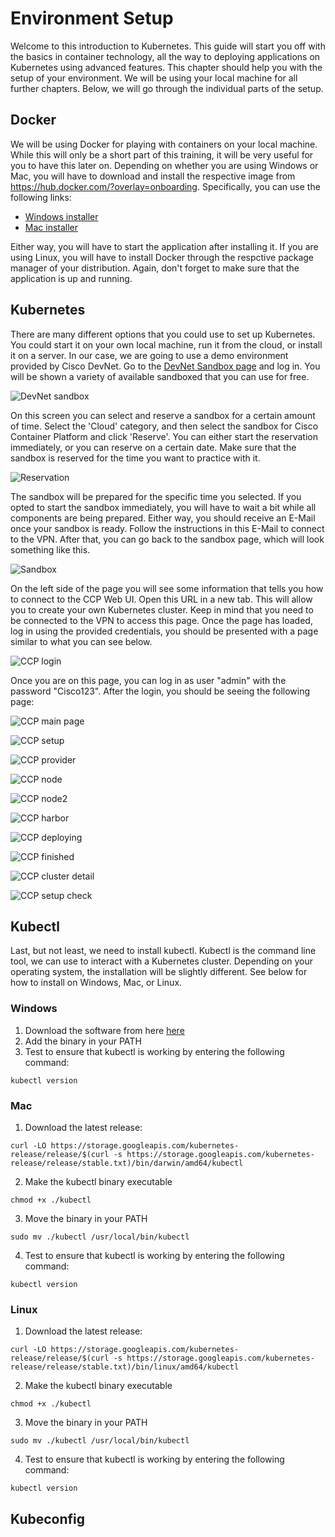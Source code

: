 # Environment Setup
Welcome to this introduction to Kubernetes. This guide will start you off with the basics in container technology, all the way to deploying applications on Kubernetes using advanced features. This chapter should help you with the setup of your environment. We will be using your local machine for all further chapters. Below, we will go through the individual parts of the setup.

## Docker
We will be using Docker for playing with containers on your local machine. While this will only be a short part of this training, it will be very useful for you to have this later on. Depending on whether you are using Windows or Mac, you will have to download and install the respective image from https://hub.docker.com/?overlay=onboarding. Specifically, you can use the following links:
- [Windows installer](https://download.docker.com/win/stable/Docker%20for%20Windows%20Installer.exe)
- [Mac installer](https://download.docker.com/mac/stable/Docker.dmg)

Either way, you will have to start the application after installing it. If you are using Linux, you will have to install Docker through the respctive package manager of your distribution. Again, don't forget to make sure that the application is up and running.

## Kubernetes
There are many different options that you could use to set up Kubernetes. You could start it on your own local machine, run it from the cloud, or install it on a server. In our case, we are going to use a demo environment provided by Cisco DevNet. Go to the [DevNet Sandbox page](https://devnetsandbox.cisco.com) and log in. You will be shown a variety of available sandboxed that you can use for free.

![DevNet sandbox](img/devnet_sandbox.png?raw=true "DevNet sandbox")

On this screen you can select and reserve a sandbox for a certain amount of time. Select the 'Cloud' category, and then select the sandbox for Cisco Container Platform and click 'Reserve'. You can either start the reservation immediately, or you can reserve on a certain date. Make sure that the sandbox is reserved for the time you want to practice with it.

![Reservation](img/reservation.png?raw=true "Reservation")

The sandbox will be prepared for the specific time you selected. If you opted to start the sandbox immediately, you will have to wait a bit while all components are being prepared. Either way, you should receive an E-Mail once your sandbox is ready. Follow the instructions in this E-Mail to connect to the VPN. After that, you can go back to the sandbox page, which will look something like this.

![Sandbox](img/sandbox.png?raw=true "Sandbox")

On the left side of the page you will see some information that tells you how to connect to the CCP Web UI. Open this URL in a new tab. This will allow you to create your own Kubernetes cluster. Keep in mind that you need to be connected to the VPN to access this page. Once the page has loaded, log in using the provided credentials, you should be presented with a page similar to what you can see below.

![CCP login](img/ccplogin.png?raw=true "CCP login")

Once you are on this page, you can log in as user "admin" with the password "Cisco123". After the login, you should be seeing the following page:

![CCP main page](img/ccpmainstart.png?raw=true "CCP main page")

![CCP setup](img/ccpsetup.png?raw=true "CCP setup")

![CCP provider](img/ccpprovider.png?raw=true "CCP provider")

![CCP node](img/ccpnode.png?raw=true "CCP node")

![CCP node2](img/ccpnode2.png?raw=true "CCP node2")

![CCP harbor](img/ccpharbor.png?raw=true "CCP harbor")

![CCP deploying](img/ccpmaindeploying.png?raw=true "CCP deploying")

![CCP finished](img/ccpmainfinished.png?raw=true "CCP finished")

![CCP cluster detail](img/ccpclusterdetail.png?raw=true "CCP cluster detail")

![CCP setup check](img/ccpsetupcheck.png?raw=true "CCP setup check")


## Kubectl
Last, but not least, we need to install kubectl. Kubectl is the command line tool, we can use to interact with a Kubernetes cluster. Depending on your operating system, the installation will be slightly different. See below for how to install on Windows, Mac, or Linux.

### Windows
1. Download the software from here [here](https://storage.googleapis.com/kubernetes-release/release/v1.15.0/bin/windows/amd64/kubectl.exe)
2. Add the binary in your PATH
3. Test to ensure that kubectl is working by entering the following command:
```
kubectl version
```

### Mac
1. Download the latest release:
```
curl -LO https://storage.googleapis.com/kubernetes-release/release/$(curl -s https://storage.googleapis.com/kubernetes-release/release/stable.txt)/bin/darwin/amd64/kubectl
```

2. Make the kubectl binary executable
```
chmod +x ./kubectl
```

3. Move the binary in your PATH
```
sudo mv ./kubectl /usr/local/bin/kubectl
```

4. Test to ensure that kubectl is working by entering the following command:
```
kubectl version
```

### Linux
1. Download the latest release:
```
curl -LO https://storage.googleapis.com/kubernetes-release/release/$(curl -s https://storage.googleapis.com/kubernetes-release/release/stable.txt)/bin/linux/amd64/kubectl
```

2. Make the kubectl binary executable
```
chmod +x ./kubectl
```

3. Move the binary in your PATH
```
sudo mv ./kubectl /usr/local/bin/kubectl
```

4. Test to ensure that kubectl is working by entering the following command:
```
kubectl version
```

## Kubeconfig



























<!--
## Kubectl Auto-completion (optional)
With the components above, we already have everything that we will need for the training. Additionally, we can set up auto-completion for the kubectl on Mac and Linux. See below how to install the feature on Linux and Mac.

### Mac
To install the feature on Mac, you will first have to make sure that bash autocompletion is installed. You can check that via the following command:

```
type _init_completion
```

If the command does not succeed, you first need to install bash-autocomplete via the following command (requires Homebrew):

```
brew install bash-completion@2
```

Now go to your '~/.bashrc' file, and add this entry it:

```
export BASH_COMPLETION_COMPAT_DIR="/usr/local/etc/bash_completion.d"
[[ -r "/usr/local/etc/profile.d/bash_completion.sh" ]] && . "/usr/local/etc/profile.d/bash_completion.sh"
```

After this, you need to reload your shell, then kubectl autocompletion should be working.


### Linux
```
apt-get install bash-completion
```
or
```
yum install bash-completion
```





To enable this feature, you first need to check if you have bash autocompletion installed on your system. Run the following command to find out:
```
type _init_completion
```
-->
